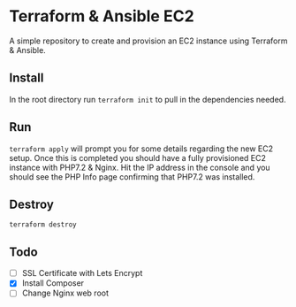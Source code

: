# Terraform & Ansible EC2

A simple repository to create and provision an EC2 instance using Terraform & Ansible.

## Install 
In the root directory run `terraform init` to pull in the dependencies needed.

## Run
`terraform apply` will prompt you for some details regarding the new EC2 setup. 
Once this is completed you should have a fully provisioned EC2 instance with PHP7.2 & Nginx. Hit the IP address in the console
and you should see the PHP Info page confirming that PHP7.2 was installed.

## Destroy
`terraform destroy`

## Todo
- [ ] SSL Certificate with Lets Encrypt
- [x] Install Composer
- [ ] Change Nginx web root
